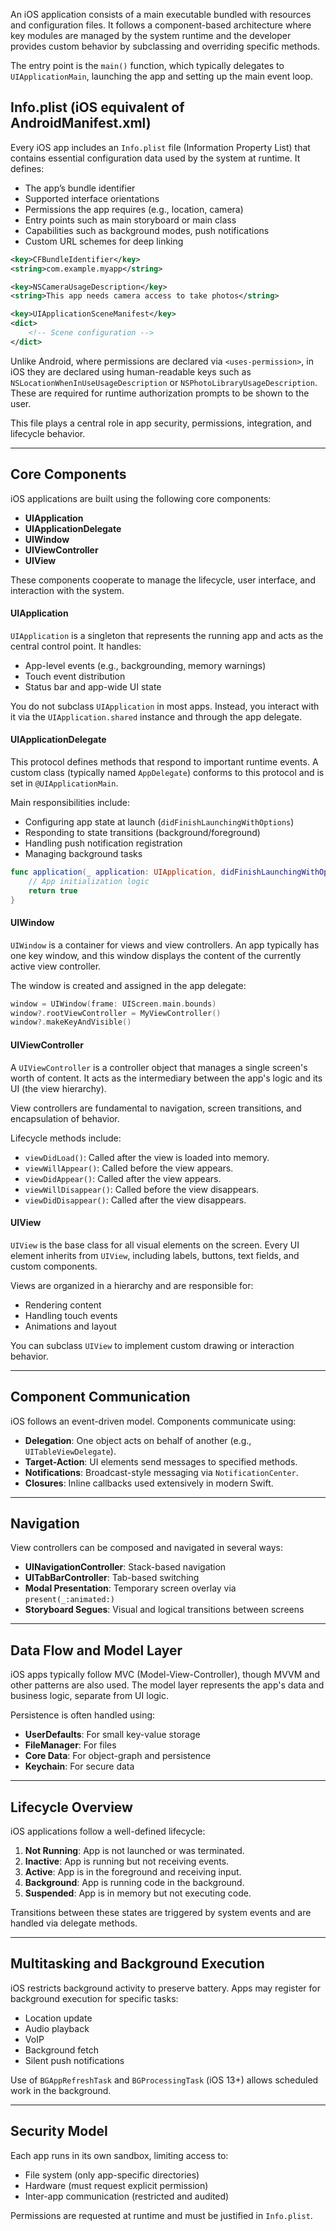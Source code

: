 An iOS application consists of a main executable bundled with resources and configuration files. It follows a component-based architecture where key modules are managed by the system runtime and the developer provides custom behavior by subclassing and overriding specific methods.

The entry point is the `main()` function, which typically delegates to `UIApplicationMain`, launching the app and setting up the main event loop.

## Info.plist (iOS equivalent of AndroidManifest.xml)
Every iOS app includes an `Info.plist` file (Information Property List) that contains essential configuration data used by the system at runtime. It defines:

- The app’s bundle identifier
- Supported interface orientations
- Permissions the app requires (e.g., location, camera)
- Entry points such as main storyboard or main class
- Capabilities such as background modes, push notifications
- Custom URL schemes for deep linking

```xml
<key>CFBundleIdentifier</key>
<string>com.example.myapp</string>

<key>NSCameraUsageDescription</key>
<string>This app needs camera access to take photos</string>

<key>UIApplicationSceneManifest</key>
<dict>
    <!-- Scene configuration -->
</dict>
```

Unlike Android, where permissions are declared via `<uses-permission>`, in iOS they are declared using human-readable keys such as `NSLocationWhenInUseUsageDescription` or `NSPhotoLibraryUsageDescription`. These are required for runtime authorization prompts to be shown to the user.

This file plays a central role in app security, permissions, integration, and lifecycle behavior.


---


## Core Components
iOS applications are built using the following core components:

- **UIApplication**
- **UIApplicationDelegate**
- **UIWindow**
- **UIViewController**
- **UIView**

These components cooperate to manage the lifecycle, user interface, and interaction with the system.


#### UIApplication  
`UIApplication` is a singleton that represents the running app and acts as the central control point. It handles:

- App-level events (e.g., backgrounding, memory warnings)
- Touch event distribution
- Status bar and app-wide UI state

You do not subclass `UIApplication` in most apps. Instead, you interact with it via the `UIApplication.shared` instance and through the app delegate.


#### UIApplicationDelegate  
This protocol defines methods that respond to important runtime events. A custom class (typically named `AppDelegate`) conforms to this protocol and is set in `@UIApplicationMain`.

Main responsibilities include:

- Configuring app state at launch (`didFinishLaunchingWithOptions`)
- Responding to state transitions (background/foreground)
- Handling push notification registration
- Managing background tasks

```swift
func application(_ application: UIApplication, didFinishLaunchingWithOptions launchOptions: [UIApplication.LaunchOptionsKey: Any]?) -> Bool {
    // App initialization logic
    return true
}
```

#### UIWindow  
`UIWindow` is a container for views and view controllers. An app typically has one key window, and this window displays the content of the currently active view controller.

The window is created and assigned in the app delegate:
```swift
window = UIWindow(frame: UIScreen.main.bounds)
window?.rootViewController = MyViewController()
window?.makeKeyAndVisible()
```

#### UIViewController  
A `UIViewController` is a controller object that manages a single screen's worth of content. It acts as the intermediary between the app's logic and its UI (the view hierarchy).

View controllers are fundamental to navigation, screen transitions, and encapsulation of behavior.

Lifecycle methods include:

- `viewDidLoad()`: Called after the view is loaded into memory.
- `viewWillAppear()`: Called before the view appears.
- `viewDidAppear()`: Called after the view appears.
- `viewWillDisappear()`: Called before the view disappears.
- `viewDidDisappear()`: Called after the view disappears.


#### UIView  
`UIView` is the base class for all visual elements on the screen. Every UI element inherits from `UIView`, including labels, buttons, text fields, and custom components.

Views are organized in a hierarchy and are responsible for:

- Rendering content
- Handling touch events
- Animations and layout    

You can subclass `UIView` to implement custom drawing or interaction behavior.


---


## Component Communication  
iOS follows an event-driven model. Components communicate using:

- **Delegation**: One object acts on behalf of another (e.g., `UITableViewDelegate`).
- **Target-Action**: UI elements send messages to specified methods.
- **Notifications**: Broadcast-style messaging via `NotificationCenter`.
- **Closures**: Inline callbacks used extensively in modern Swift.    

---

## Navigation  
View controllers can be composed and navigated in several ways:

- **UINavigationController**: Stack-based navigation
- **UITabBarController**: Tab-based switching
- **Modal Presentation**: Temporary screen overlay via `present(_:animated:)`
- **Storyboard Segues**: Visual and logical transitions between screens    

---

## Data Flow and Model Layer  
iOS apps typically follow MVC (Model-View-Controller), though MVVM and other patterns are also used. The model layer represents the app's data and business logic, separate from UI logic.

Persistence is often handled using:

- **UserDefaults**: For small key-value storage
- **FileManager**: For files
- **Core Data**: For object-graph and persistence
- **Keychain**: For secure data

---

## Lifecycle Overview  
iOS applications follow a well-defined lifecycle:

1. **Not Running**: App is not launched or was terminated.
2. **Inactive**: App is running but not receiving events.
3. **Active**: App is in the foreground and receiving input.
4. **Background**: App is running code in the background.
5. **Suspended**: App is in memory but not executing code.

Transitions between these states are triggered by system events and are handled via delegate methods.

---

## Multitasking and Background Execution  
iOS restricts background activity to preserve battery. Apps may register for background execution for specific tasks:

- Location update    
- Audio playback
- VoIP
- Background fetch
- Silent push notifications

Use of `BGAppRefreshTask` and `BGProcessingTask` (iOS 13+) allows scheduled work in the background.

---

## Security Model  
Each app runs in its own sandbox, limiting access to:

- File system (only app-specific directories)
- Hardware (must request explicit permission)
- Inter-app communication (restricted and audited)

Permissions are requested at runtime and must be justified in `Info.plist`.